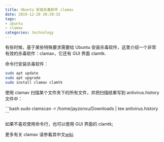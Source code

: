 ```yaml
---
title: Ubuntu 安装杀毒软件 clamav
date: 2019-12-20 20:39:15
tags:
- ubuntu
- clamav
categories: technology
---
```


<p>有些时候，基于某些特殊要求需要给 Ubuntu 安装杀毒软件，这里介绍一个非常有效的杀毒软件：clamav，它还有 GUI 界面 clamtk.</p>
<p>命令行安装杀毒软件：</p>
<!--more-->

```bash
sudo apt update
sudo apt upgrade
sudo install clamav clamtk
```

<p>使用 clamav 扫描某个文件夹下的所有文件，并把扫描结果写到 antivirus.history文件中：</p>
```bash
sudo clamscan -r /home/jayzonxu/Downloads | tee antivirus.history
```

<p>如果不喜欢使用命令行，也可以使用 GUI 界面的 clamtk;</p>
<p>更多有关 clamav 请参看其中文<a rel="noreferrer noopener" aria-label="wiki（在新窗口打开）" href="https://wiki.ubuntu.org.cn/ClamAV" target="_blank">wiki</a>.</p>
